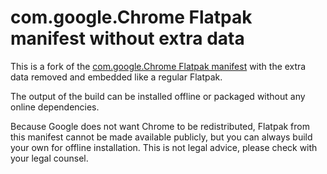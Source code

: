 com.google.Chrome Flatpak manifest without extra data
=====================================================

This is a fork of the [com.google.Chrome Flatpak manifest](https://github.com/flathub/com.google.Chrome)
with the extra data removed and embedded like a regular Flatpak.

The output of the build can be installed offline or packaged without any
online dependencies.

Because Google does not want Chrome to be redistributed, Flatpak from this
manifest cannot be made available publicly, but you can always build your
own for offline installation.  This is not legal advice, please check
with your legal counsel.
